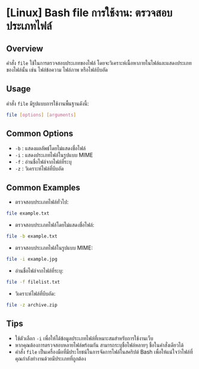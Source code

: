 # [Linux] Bash file การใช้งาน: ตรวจสอบประเภทไฟล์

## Overview
คำสั่ง `file` ใช้ในการตรวจสอบประเภทของไฟล์ โดยจะวิเคราะห์เนื้อหาภายในไฟล์และแสดงประเภทของไฟล์นั้น เช่น ไฟล์ข้อความ ไฟล์ภาพ หรือไฟล์บีบอัด

## Usage
คำสั่ง `file` มีรูปแบบการใช้งานพื้นฐานดังนี้:

```bash
file [options] [arguments]
```

## Common Options
- `-b` : แสดงผลลัพธ์โดยไม่แสดงชื่อไฟล์
- `-i` : แสดงประเภทไฟล์ในรูปแบบ MIME
- `-f` : อ่านชื่อไฟล์จากไฟล์ที่ระบุ
- `-z` : วิเคราะห์ไฟล์ที่บีบอัด

## Common Examples
- ตรวจสอบประเภทไฟล์ทั่วไป:
```bash
file example.txt
```

- ตรวจสอบประเภทไฟล์โดยไม่แสดงชื่อไฟล์:
```bash
file -b example.txt
```

- ตรวจสอบประเภทไฟล์ในรูปแบบ MIME:
```bash
file -i example.jpg
```

- อ่านชื่อไฟล์จากไฟล์ที่ระบุ:
```bash
file -f filelist.txt
```

- วิเคราะห์ไฟล์ที่บีบอัด:
```bash
file -z archive.zip
```

## Tips
- ใช้ตัวเลือก `-i` เพื่อให้ได้ข้อมูลประเภทไฟล์ที่เหมาะสมสำหรับการใช้งานเว็บ
- หากคุณต้องการตรวจสอบหลายไฟล์พร้อมกัน สามารถระบุชื่อไฟล์หลายๆ ชื่อในคำสั่งเดียวได้
- คำสั่ง `file` เป็นเครื่องมือที่มีประโยชน์ในการจัดการไฟล์ในสคริปต์ Bash เพื่อให้แน่ใจว่าไฟล์ที่คุณกำลังทำงานด้วยมีประเภทที่ถูกต้อง